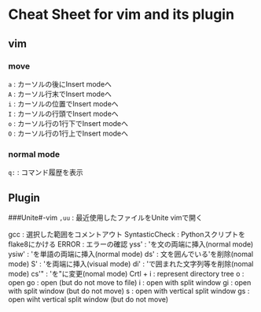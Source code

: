 # Cheat Sheet for vim and its plugin

## vim

### move
`a` : カーソルの後にInsert modeへ  <br>
`A` : カーソル行末でInsert modeへ  <br>
`i` : カーソルの位置でInsert modeへ  <br>
`I` : カーソルの行頭でInsert modeへ  <br>
`o` : カーソル行の1行下でInsert modeへ  <br>
`O` : カーソル行の1行上でInsert modeへ  <br>

### normal mode
`q:` : コマンド履歴を表示  <br>

## Plugin

###Unite#-vim
`,uu` : 最近使用したファイルをUnite vimで開く  <br>

<tcomment>
gcc : 選択した範囲をコメントアウト

<flake8>
SyntasticCheck : Pythonスクリプトをflake8にかける
ERROR : エラーの確認

<vim-surround>
yss' : 'を文の両端に挿入(normal mode)
ysiw' : 'を単語の両端に挿入(normal mode)
ds' : 文を囲んでいる'を削除(nomal mode)
S' : 'を両端に挿入(visual mode)
di' : 'で囲まれた文字列等を削除(nomal mode)
cs'" : 'を"に変更(nomal mode)

<NERDTree>
Crtl + i : represent directory tree
o : open
go : open (but do not move to file)
i : open with split window
gi : open with split window (but do not move)
s : open with vertical split window
gs : open wiht vertical split window (but do not move)
